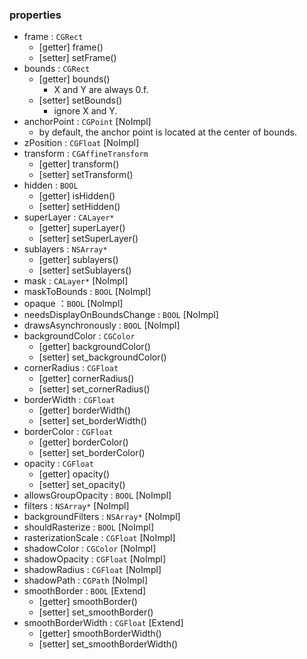 ### properties
* frame : `CGRect`
  * \[getter] frame()
  * \[setter] setFrame() 
* bounds : `CGRect`
  * \[getter] bounds()
    * X and Y are always 0.f. 
  * \[setter] setBounds()
    * ignore X and Y.  
* anchorPoint : `CGPoint` \[NoImpl] 
  * by default, the anchor point is located at the center of bounds. 
* zPosition : `CGFloat` \[NoImpl] 
* transform : `CGAffineTransform`
  * \[getter] transform()
  * \[setter] setTransform() 
* hidden : `BOOL`
  * \[getter] isHidden()
  * \[setter] setHidden() 
* superLayer : `CALayer*`
  * \[getter] superLayer()
  * \[setter] setSuperLayer() 
* sublayers : `NSArray*`
  * \[getter] sublayers()
  * \[setter] setSublayers() 
* mask : `CALayer*` \[NoImpl]
* maskToBounds : `BOOL` \[NoImpl]
* opaque ：`BOOL` \[NoImpl]
* needsDisplayOnBoundsChange : `BOOL` \[NoImpl]
* drawsAsynchronously : `BOOL` \[NoImpl] 
* backgroundColor : `CGColor`
  * \[getter] backgroundColor()
  * \[setter] set_backgroundColor()  
* cornerRadius : `CGFloat`
  * \[getter] cornerRadius()
  * \[setter] set_cornerRadius()  
* borderWidth : `CGFloat`
  * \[getter] borderWidth()
  * \[setter] set_borderWidth()  
* borderColor : `CGFloat`
  * \[getter] borderColor()
  * \[setter] set_borderColor()  
* opacity : `CGFloat`
  * \[getter] opacity()
  * \[setter] set_opacity()  
* allowsGroupOpacity : `BOOL` \[NoImpl] 
* filters : `NSArray*` \[NoImpl] 
* backgroundFilters : `NSArray*` \[NoImpl] 
* shouldRasterize : `BOOL` \[NoImpl] 
* rasterizationScale : `CGFloat` \[NoImpl] 
* shadowColor : `CGColor` \[NoImpl] 
* shadowOpacity : `CGFloat` \[NoImpl] 
* shadowRadius : `CGFloat` \[NoImpl] 
* shadowPath : `CGPath` \[NoImpl] 
* smoothBorder : `BOOL` \[Extend] 
  * \[getter] smoothBorder()
  * \[setter] set_smoothBorder()  
* smoothBorderWidth : `CGFloat` \[Extend]  
  * \[getter] smoothBorderWidth()
  * \[setter] set_smoothBorderWidth()  
